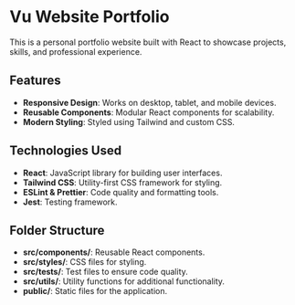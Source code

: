 # Vu Website Portfolio

This is a personal portfolio website built with React to showcase projects, skills, and professional experience.

## Features
- **Responsive Design**: Works on desktop, tablet, and mobile devices.
- **Reusable Components**: Modular React components for scalability.
- **Modern Styling**: Styled using Tailwind and custom CSS.

## Technologies Used
- **React**: JavaScript library for building user interfaces.
- **Tailwind CSS**: Utility-first CSS framework for styling.
- **ESLint & Prettier**: Code quality and formatting tools.
- **Jest**: Testing framework.

## Folder Structure
- **src/components/**: Reusable React components.
- **src/styles/**: CSS files for styling.
- **src/tests/**: Test files to ensure code quality.
- **src/utils/**: Utility functions for additional functionality.
- **public/**: Static files for the application.
